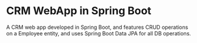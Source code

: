 # CRM WebApp in Spring Boot
A CRM web app developed in Spring Boot, and features CRUD operations on a Employee entity, and uses Spring Boot Data JPA for all DB operations.
